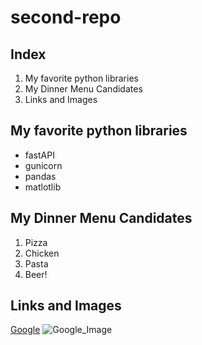 # second-repo

## Index
1. My favorite python libraries
2. My Dinner Menu Candidates
3. Links and Images

## My favorite python libraries
- fastAPI
- gunicorn
- pandas
- matlotlib

## My Dinner Menu Candidates
1. Pizza
2. Chicken
3. Pasta
4. Beer!

## Links and Images
[Google](https://google.com)
![Google_Image](https://www.globalcosmeticsnews.com/wp-content/uploads/2020/04/Google.png
)
